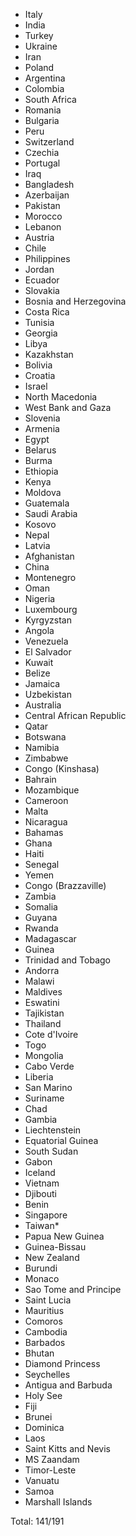 * Italy
* India
* Turkey
* Ukraine
* Iran
* Poland
* Argentina
* Colombia
* South Africa
* Romania
* Bulgaria
* Peru
* Switzerland
* Czechia
* Portugal
* Iraq
* Bangladesh
* Azerbaijan
* Pakistan
* Morocco
* Lebanon
* Austria
* Chile
* Philippines
* Jordan
* Ecuador
* Slovakia
* Bosnia and Herzegovina
* Costa Rica
* Tunisia
* Georgia
* Libya
* Kazakhstan
* Bolivia
* Croatia
* Israel
* North Macedonia
* West Bank and Gaza
* Slovenia
* Armenia
* Egypt
* Belarus
* Burma
* Ethiopia
* Kenya
* Moldova
* Guatemala
* Saudi Arabia
* Kosovo
* Nepal
* Latvia
* Afghanistan
* China
* Montenegro
* Oman
* Nigeria
* Luxembourg
* Kyrgyzstan
* Angola
* Venezuela
* El Salvador
* Kuwait
* Belize
* Jamaica
* Uzbekistan
* Australia
* Central African Republic
* Qatar
* Botswana
* Namibia
* Zimbabwe
* Congo (Kinshasa)
* Bahrain
* Mozambique
* Cameroon
* Malta
* Nicaragua
* Bahamas
* Ghana
* Haiti
* Senegal
* Yemen
* Congo (Brazzaville)
* Zambia
* Somalia
* Guyana
* Rwanda
* Madagascar
* Guinea
* Trinidad and Tobago
* Andorra
* Malawi
* Maldives
* Eswatini
* Tajikistan
* Thailand
* Cote d'Ivoire
* Togo
* Mongolia
* Cabo Verde
* Liberia
* San Marino
* Suriname
* Chad
* Gambia
* Liechtenstein
* Equatorial Guinea
* South Sudan
* Gabon
* Iceland
* Vietnam
* Djibouti
* Benin
* Singapore
* Taiwan*
* Papua New Guinea
* Guinea-Bissau
* New Zealand
* Burundi
* Monaco
* Sao Tome and Principe
* Saint Lucia
* Mauritius
* Comoros
* Cambodia
* Barbados
* Bhutan
* Diamond Princess
* Seychelles
* Antigua and Barbuda
* Holy See
* Fiji
* Brunei
* Dominica
* Laos
* Saint Kitts and Nevis
* MS Zaandam
* Timor-Leste
* Vanuatu
* Samoa
* Marshall Islands

Total: 141/191